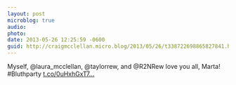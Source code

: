 ```yaml
---
layout: post
microblog: true
audio: 
photo: 
date: 2013-05-26 12:25:59 -0600
guid: http://craigmcclellan.micro.blog/2013/05/26/t338722698865827841.html
---
```

Myself, @laura_mcclellan, @taylorrew, and @R2NRew love you all, Marta! #Bluthparty [t.co/0uHxhGxT7...](https://t.co/0uHxhGxT7V)
